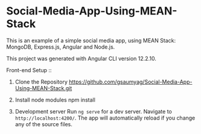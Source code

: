 # Social-Media-App-Using-MEAN-Stack
This is an example of a simple social media app, using MEAN Stack: MongoDB, Express.js, Angular and Node.js.

This project was generated with Angular CLI version 12.2.10.

Front-end Setup ::

1. Clone the Repository
https://github.com/gsaumyag/Social-Media-App-Using-MEAN-Stack.git

2. Install node modules
npm install

3. Development server
Run `ng serve` for a dev server. Navigate to `http://localhost:4200/`. The app will automatically reload if you change any of the source files.
